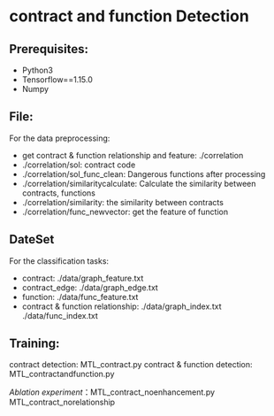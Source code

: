 # contract and function Detection
## Prerequisites:

- Python3
- Tensorflow==1.15.0
- Numpy

## File:
For the data preprocessing:
- get contract & function relationship and feature: ./correlation
- ./correlation/sol: contract code
- ./correlation/sol_func_clean: Dangerous functions after processing
- ./correlation/similaritycalculate: Calculate the similarity between contracts, functions
- ./correlation/similarity: the similarity between contracts
- ./correlation/func_newvector:  get the feature of function
## DateSet
For the classification tasks:
- contract: ./data/graph_feature.txt
- contract_edge: ./data/graph_edge.txt
- function: ./data/func_feature.txt
- contract & function relationship: ./data/graph_index.txt ./data/func_index.txt

## Training:

contract detection: MTL_contract.py
contract & function detection: MTL_contractandfunction.py

*Ablation experiment*：MTL_contract_noenhancement.py MTL_contract_norelationship